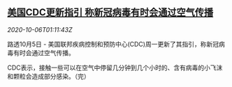 <!--1601947395000-->
[美国CDC更新指引 称新冠病毒有时会通过空气传播](https://cn.reuters.com/article/us-cdc-covid-transmission-1006-idCNKBS26R03O)
------

<div><i>2020-10-06T01:11:43Z</i></div><p>路透10月5日 - 美国联邦疾病控制和预防中心(CDC)周一更新了其指引，称新冠病毒有时会通过空气传播。</p><p>CDC表示，接触一些可以在空气中停留几分钟到几个小时的、含有病毒的小飞沫和颗粒会造成部分感染。（完）</p>
